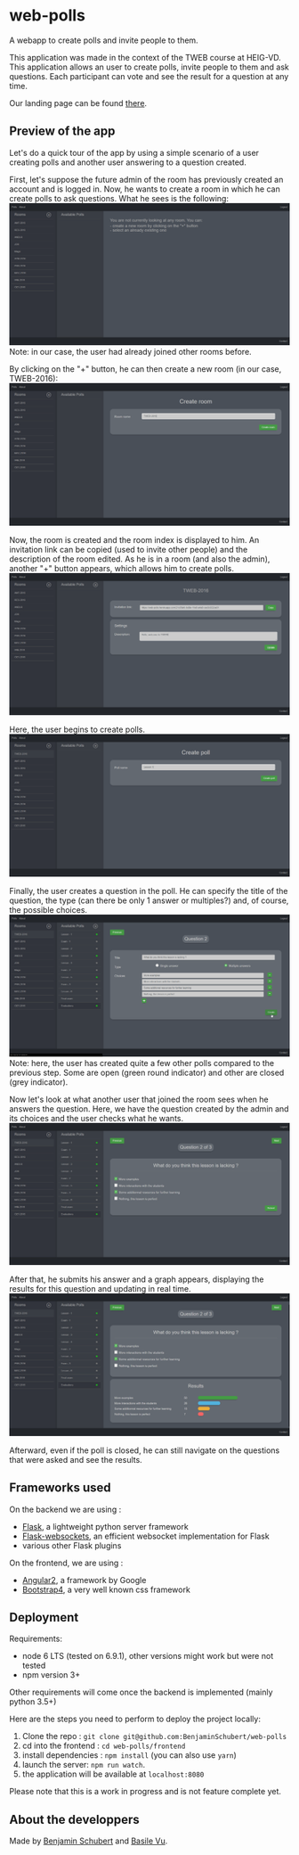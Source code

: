 # web-polls

A webapp to create polls and invite people to them.

This application was made in the context of the TWEB course at HEIG-VD. This application allows
an user to create polls, invite people to them and ask questions. Each participant can vote and see the
result for a question at any time.

Our landing page can be found [there](https://benjaminschubert.github.io/web-polls/).

## Preview of the app

Let's do a quick tour of the app by using a simple scenario of a user creating polls and another user answering to a question created.

First, let's suppose the future admin of the room has previously created an account and is logged in. Now, he wants to create a room in which he can create polls to ask questions. What he sees is the following:
![alt tag](https://github.com/BenjaminSchubert/web-polls/blob/gh-pages/assets/img/no-room-selected.png)
Note: in our case, the user had already joined other rooms before.

By clicking on the "+" button, he can then create a new room (in our case, TWEB-2016):
![alt tag](https://github.com/BenjaminSchubert/web-polls/blob/gh-pages/assets/img/room-creation.png)

Now, the room is created and the room index is displayed to him. An invitation link can be copied (used to invite other people) and the description of the room edited. As he is in a room (and also the admin), another "+" button appears, which allows him to create polls.
![alt tag](https://github.com/BenjaminSchubert/web-polls/blob/gh-pages/assets/img/room-index.png)

Here, the user begins to create polls.
![alt tag](https://github.com/BenjaminSchubert/web-polls/blob/gh-pages/assets/img/poll-creation.png)

Finally, the user creates a question in the poll. He can specify the title of the question, the type (can there be only 1 answer or multiples?) and, of course, the possible choices.
![alt tag](https://github.com/BenjaminSchubert/web-polls/blob/gh-pages/assets/img/question-creation.png)
Note: here, the user has created quite a few other polls compared to the previous step. Some are open (green round indicator) and other are closed (grey indicator).

Now let's look at what another user that joined the room sees when he answers the question. Here, we have the question created by the admin and its choices and the user checks what he wants.
![alt tag](https://github.com/BenjaminSchubert/web-polls/blob/gh-pages/assets/img/question-multiple.png)

After that, he submits his answer and a graph appears, displaying the results for this question and updating in real time.
![alt tag](https://github.com/BenjaminSchubert/web-polls/blob/gh-pages/assets/img/question-results.png)

Afterward, even if the poll is closed, he can still navigate on the questions that were asked and see the results.

## Frameworks used
On the backend we are using :

* [Flask](http://flask.pocoo.org/), a lightweight python server framework
* [Flask-websockets](https://github.com/zeekay/flask-uwsgi-websocket), an efficient websocket implementation for Flask
* various other Flask plugins
 
On the frontend, we are using :

* [Angular2](https://angular.io/), a framework by Google
* [Bootstrap4](https://getbootstrap.com), a very well known css framework


## Deployment

Requirements:
* node 6 LTS (tested on 6.9.1), other versions might work but were not tested
* npm version 3+

Other requirements will come once the backend is implemented (mainly python 3.5+)

Here are the steps you need to perform to deploy the project locally:

1. Clone the repo : `git clone git@github.com:BenjaminSchubert/web-polls`
2. cd into the frontend : `cd web-polls/frontend`
3. install dependencies : `npm install` (you can also use `yarn`)
4. launch the server: `npm run watch`.
5. the application will be available at `localhost:8080`

Please note that this is a work in progress and is not feature complete yet.


## About the developpers
Made by [Benjamin Schubert](https://github.com/BenjaminSchubert) and [Basile Vu](https://github.com/Flagoul).
